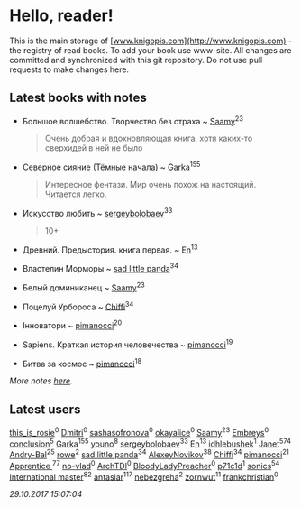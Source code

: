 # Hello, reader!
This is the main storage of [www.knigopis.com](http://www.knigopis.com) - the registry of read books.
To add your book use www-site. All changes are committed and synchronized with this git repository.
Do not use pull requests to make changes here.


## Latest books with notes
* Большое волшебство. Творчество без страха ~ [Saamy](users/115/115226508-vkontakte)<sup>23</sup>
    > Очень добрая и вдохновляющая книга, хотя каких-то сверхидей в ней не было

* Северное сияние (Тёмные начала) ~ [Garka](users/115/115753719718250012620-google)<sup>155</sup>
    > Интересное фентази. Мир очень похож на настоящий. Читается легко.

* Искусство любить ~ [sergeybolobaev](users/379/37918255-vkontakte)<sup>33</sup>
    > 10+

* Древний. Предыстория. книга первая. ~ [En](users/333/333646551-vkontakte)<sup>13</sup>

* Властелин Морморы ~ [sad little panda](users/188/1882525281990290-facebook)<sup>34</sup>

* Белый доминиканец ~ [Saamy](users/115/115226508-vkontakte)<sup>23</sup>

* Поцелуй Урбороса ~ [Chiffi](users/105/105831994080785626680-google)<sup>34</sup>

* Інноватори ~ [pimanocci](users/117/117124011531379579265-google)<sup>20</sup>

* Sapiens. Краткая история человечества ~ [pimanocci](users/117/117124011531379579265-google)<sup>19</sup>

* Битва за космос ~ [pimanocci](users/117/117124011531379579265-google)<sup>18</sup>


_More notes [here](latest_books_with_notes.md)._


## Latest users
[this_is_rosie](users/349/34950345-vkontakte)<sup>0</sup> 
[Dmitri](users/116/116430475654644004490-google)<sup>0</sup> 
[sashasofronova](users/445/445680033-vkontakte)<sup>0</sup> 
[okayalice](users/874/8746270-vkontakte)<sup>0</sup> 
[Saamy](users/115/115226508-vkontakte)<sup>23</sup> 
[Embreys](users/435/435613843-vkontakte)<sup>0</sup> 
[conclusion](users/367/367948211-vkontakte)<sup>5</sup> 
[Garka](users/115/115753719718250012620-google)<sup>155</sup> 
[youno](users/302/302928912-vkontakte)<sup>8</sup> 
[sergeybolobaev](users/379/37918255-vkontakte)<sup>33</sup> 
[En](users/333/333646551-vkontakte)<sup>13</sup> 
[idhlebushek](users/139/139578422-vkontakte)<sup>1</sup> 
[Janet](users/108/108113656204404967440-google)<sup>574</sup> 
[Andry-Bal](users/109/109232883876697421544-google)<sup>25</sup> 
[rowe](users/110/110678352866444093698-google)<sup>2</sup> 
[sad little panda](users/188/1882525281990290-facebook)<sup>34</sup> 
[AlexeyNovikov](users/170/170278332-vkontakte)<sup>38</sup> 
[Chiffi](users/105/105831994080785626680-google)<sup>34</sup> 
[pimanocci](users/117/117124011531379579265-google)<sup>21</sup> 
[Apprentice ](users/528/52821952-vkontakte)<sup>77</sup> 
[no-vlad](users/270/27044777-yandex)<sup>0</sup> 
[ArchTDI](users/114/114130076326527433894-google)<sup>0</sup> 
[BloodyLadyPreacher](users/115/115232793911015685284-google)<sup>0</sup> 
[p71c1d](users/118/118385935-vkontakte)<sup>1</sup> 
[sonics](users/588/5880221-vkontakte)<sup>54</sup> 
[International master](users/741/74140988-vkontakte)<sup>82</sup> 
[antasiar](users/688/68827372-vkontakte)<sup>117</sup> 
[nebezgreha](users/151/151427089-vkontakte)<sup>2</sup> 
[zornwut](users/452/452256330-vkontakte)<sup>11</sup> 
[frankchristian](users/567/56734971-vkontakte)<sup>0</sup> 


_29.10.2017 15:07:04_
